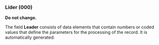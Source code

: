 ### Líder (000)

**Do not change.**

The field **Leader** consists of data elements that contain numbers or coded values that define the parameters for the processing of the record. It is automatically generated.
